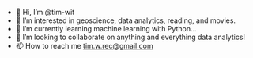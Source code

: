 - 👋 Hi, I’m @tim-wit
- 👀 I’m interested in geoscience, data analytics, reading, and movies.
- 🌱 I’m currently learning machine learning with Python...
- 💞️ I’m looking to collaborate on anything and everything data analytics!
- 📫 How to reach me tim.w.rec@gmail.com

<!---
tim-wit/tim-wit is a ✨ special ✨ repository because its `README.md` (this file) appears on your GitHub profile.
You can click the Preview link to take a look at your changes.
--->
